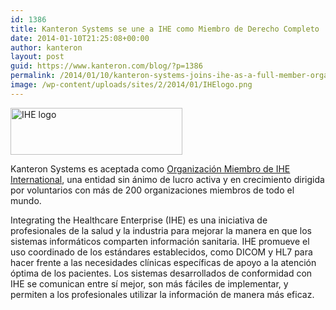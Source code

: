 ```yaml
---
id: 1386
title: Kanteron Systems se une a IHE como Miembro de Derecho Completo
date: 2014-01-10T21:25:08+00:00
author: kanteron
layout: post
guid: https://www.kanteron.com/blog/?p=1386
permalink: /2014/01/10/kanteron-systems-joins-ihe-as-a-full-member-organization/
image: /wp-content/uploads/sites/2/2014/01/IHElogo.png
---
```

<img class="aligncenter" alt="IHE logo" src="https://blog.kanteron.com/es/wp-content/uploads/sites/2/2014/01/IHElogo.png" width="275" height="75" />

Kanteron Systems es aceptada como <a title="https://www.ihe.net/Member_Organizations/" href="https://www.ihe.net/Member_Organizations/" target="_blank">Organización Miembro de IHE International</a>, una entidad sin ánimo de lucro activa y en crecimiento dirigida por voluntarios con más de 200 organizaciones miembros de todo el mundo.

Integrating the Healthcare Enterprise (IHE) es una iniciativa de profesionales de la salud y la industria para mejorar la manera en que los sistemas informáticos comparten información sanitaria. IHE promueve el uso coordinado de los estándares establecidos, como DICOM y HL7 para hacer frente a las necesidades clínicas específicas de apoyo a la atención óptima de los pacientes. Los sistemas desarrollados de conformidad con IHE se comunican entre sí mejor, son más fáciles de implementar, y permiten a los profesionales utilizar la información de manera más eficaz.